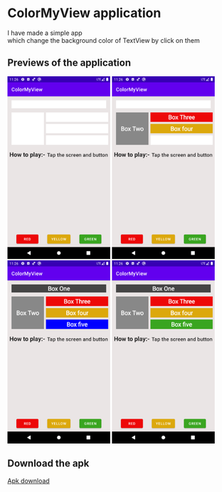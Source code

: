 # ColorMyView application
I have made a simple app 
<br>
which change the background color of TextView by click on them
## Previews of the application

<img title="" src="https://github.com/abhishek123-bit/CDN/blob/main/ColorMyView%20app/01.png?raw=true" alt="" width="231">
<img title="" src="https://github.com/abhishek123-bit/CDN/blob/main/ColorMyView%20app/02.png?raw=true" alt="" width="231">
<img title="" src="https://github.com/abhishek123-bit/CDN/blob/main/ColorMyView%20app/03.png?raw=true" alt="" width="231">
<img title="" src="https://github.com/abhishek123-bit/CDN/blob/main/ColorMyView%20app/04.png?raw=true" alt="" width="231">

## Download the apk

[Apk download](https://github.com/abhishek123-bit/Codelab/releases/download/0.0.2/app-debug.apk)
